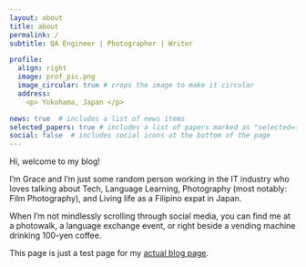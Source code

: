 ```yaml
---
layout: about
title: about
permalink: /
subtitle: QA Engineer | Photographer | Writer

profile:
  align: right
  image: prof_pic.png
  image_circular: true # crops the image to make it circular
  address:
    <p> Yokohama, Japan </p>

news: true  # includes a list of news items
selected_papers: true # includes a list of papers marked as "selected={true}"
social: false  # includes social icons at the bottom of the page
---
```


Hi, welcome to my blog!

I’m Grace and I’m just some random person working in the IT industry who loves talking about Tech, Language Learning, Photography (most notably: Film Photography), and Living life as a Filipino expat in Japan.

When I’m not mindlessly scrolling through social media, you can find me at a photowalk, a language exchange event, or right beside a vending machine drinking 100-yen coffee.

This page is just a test page for my [actual blog page](https://grayinfilm.com/).

